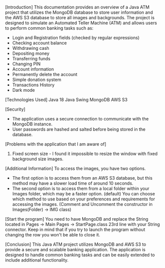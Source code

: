 [Introduction]
This documentation provides an overview of a Java ATM project that utilizes the MongoDB database to store user information and the AWS S3 database to store all images and backgrounds.
The project is designed to simulate an Automated Teller Machine (ATM) and allows users to perform common banking tasks such as:
- Login and Registration fields (checked by regular expressions)
- Checking account balance
- Withdrawing cash
- Depositing money
- Transferring funds
- Changing PIN
- Account information
- Permanently delete the account
- Simple donation system
- Transactions History
- Dark mode

[Technologies Used]
Java 18
Java Swing
MongoDB
AWS S3

[Security]
- The application uses a secure connection to communicate with the MongoDB instance.
- User passwords are hashed and salted before being stored in the database.

[Problems with the application that I am aware of]
1) Fixed screen size - I found it impossible to resize the window with fixed background size images.

[Additional Information]
To access the images, you have two options. 
- The first option is to access them from an AWS S3 database, but this method may have a slower load time of around 10 seconds. 
- The second option is to access them from a local folder within your Images folder, which may be a faster option. (default)
You can choose which method to use based on your preferences and requirements for accessing the images. 
(Comment and Uncomment the constructor in Images(Folder) -> IMG class)

[Start the program]
You need to have MongoDB and replace the String located in
Pages -> Main Pages -> StartPage.class 23rd line with your String connector. Keep in mind that if you try to launch the program without changing the row you won't be able to close it.

[Conclusion]
This Java ATM project utilizes MongoDB and AWS S3 to provide a secure and scalable banking application.
The application is designed to handle common banking tasks and can be easily extended to include additional functionality.

